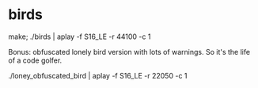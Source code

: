 # birds 

make; ./birds | aplay -f S16_LE -r 44100 -c 1

Bonus: obfuscated lonely bird version with lots of warnings. So it's the life of a code golfer.

./loney_obfuscated_bird | aplay -f S16_LE -r 22050 -c 1
